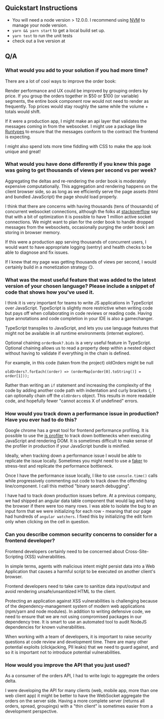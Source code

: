 ## Quickstart Instructions

- You will need a node version > 12.0.0. I recommend using [NVM](https://danyal.dk/blog/2018/11/11/install-nvm-node-version-manager-node-on-mac/) to manage your node version.
- `yarn && yarn start` to get a local build set up.
- `yarn test` to run the unit tests
- check out a live version at

## Q/A

### What would you add to your solution if you had more time?

There are a lot of cool ways to improve the order book:

Render performance and UX could be improved by grouping orders by price. If you group the orders together in $50 or $100 (or variable) segments, the entire book component row would not need to render as frequently. Top prices would stay roughly the same while the volume + totals would shift.

If it were a production app, I might make an api layer that validates the messages coming in from the websocket. I might use a package like [Runtypes](https://github.com/pelotom/runtypes) to ensure that the messages conform to the contract the frontend is expecting.

I might also spend lots more time fiddling with CSS to make the app look unique and great!

### What would you have done differently if you knew this page was going to get thousands of views per second vs per week?

Aggregating the deltas and re-rendering the order book is moderately expensive computationally. This aggregation and rendering happens on the client browser side, so as long as we efficiently serve the page assets (html and bundled JavaScript) the page should load properly.

I think that there are concerns with having thousands (tens of thousands) of concurrent websocket connections, although the folks at [stackoverflow](https://stackoverflow.com/questions/15872788/maximum-concurrent-socket-io-connections) say that with a bit of optimization it is possible to have 1 million active socket connections. We might want to plan for the order book to handle dropped messages from the websockets, occasionally purging the order book I am storing in browser memory.

If this were a production app serving thousands of concurrent users, I would want to have appropriate logging (sentry) and health checks to be able to diagnose and fix issues.

If I knew that my page was getting thousands of views per second, I would certainly build in a monetization strategy 😏.

### What was the most useful feature that was added to the latest version of your chosen language? Please include a snippet of code that shows how you've used it.

I think it is very important for teams to write JS applications in TypeScript over JavaScript. TypeScript is slightly more restrictive when writing code but pays off when collaborating in code reviews or reading code. Having type annotations and code completion in your IDE is also a gamechanger.

TypeScript transpiles to JavaScript, and lets you use language features that might not be available in all runtime environments (internet explorer).

Optional chaining `orderBook?.bids` is a very useful feature in TypeScript. Optional chaining allows us to read a property deep within a nested object without having to validate if everything in the chain is defined.

For example, in this code (taken from the project) oldOrders might be null

```
oldOrders?.forEach((order) => (orderMap[order[0].toString()] = order[1]));

```

Rather than writing an `if` statement and increasing the complexity of the code by adding another code path with indentation and curly brackets `{`, I can optionally chain off the `oldOrders` object. This results in more readable code, and hopefully fewer "cannot access X of undefined" errors.

### How would you track down a performance issue in production? Have you ever had to do this?

Google chrome has a great tool for frontend performance profiling. It is possible to use the [js profiler](https://developers.google.com/web/tools/chrome-devtools/rendering-tools/) to track down bottlenecks when executing JavaScript and rendering DOM. It is sometimes difficult to make sense of the profiler in production if your JavaScript bundle is minified.

Ideally, when tracking down a performance issue I would be able to replicate the issue locally. Sometimes you might need to use a [faker](https://github.com/marak/Faker.js/) to stress-test and replicate the performance bottleneck.

Once I have the performance issue locally, I like to use `console.time()` calls while progressively commenting out code to track down the offending line/component. I call this method "binary search debugging".

I have had to track down production issues before. At a previous company, we had shipped an angular data table component that would lag and hang the browser if there were too many rows. I was able to isolate the bug to an input form that we were initializing for each row - meaning that our page had hundreds of `angular watchers`. I fixed this by initializing the edit form only when clicking on the cell in question.

### Can you describe common security concerns to consider for a frontend developer?

Frontend developers certainly need to be concerned about Cross-Site-Scripting (XSS) vulnerabilities.

In simple terms, agents with malicious intent might persist data into a Web Application that causes a harmful script to be executed on another client's browser.

Frontend developers need to take care to sanitize data input/output and avoid rendering unsafe/unsanitized HTML to the client.

Protecting an application against XSS vulnerabilities is challenging because of the dependency-management system of modern web applications (npm/yarn and node modules). In addition to writing defensive code, we need to ensure that we are not using compromised packages in our dependency tree. It is smart to use an automated tool to audit NodeJS dependencies for known vulnerabilities.

When working with a team of developers, it is important to raise security questions at code review and development time. There are many other potential exploits (clickjacking, PII leaks) that we need to guard against, and so it is important not to introduce potential vulnerabilities.

### How would you improve the API that you just used?

As a consumer of the orders API, I had to write logic to aggregate the orders delta.

I were developing the API for many clients (web, mobile app, more than one web client app) it might be better to have the WebSocket aggregate the orders on the server side. Having a more complete server (returns all orders, spread, groupings) with a "thin client" is sometimes easier from a development perspective.

<!-- TODO:

- error handling around dead socket maybe!?
- make sure the layout works on mobile (table + header + dark mode)
- percentage based order colour maybe!? that would actually be hype
- Lots of writing (two parts, right? I should spend time writing down my answers in the readme)

css fiddle on mobile/desktop
get rid of noisy numbers (group orders together! that is a good feature on the exchange)
drop it onto netlify!
more clickability (links to websocket!? other order books) -->
